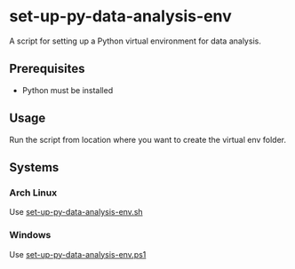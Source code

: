 # set-up-py-data-analysis-env
A script for setting up a Python virtual environment for data analysis.

## Prerequisites 
- Python must be installed

## Usage 

Run the script from location where you want to create the virtual env folder.

## Systems

### Arch Linux
Use [set-up-py-data-analysis-env.sh](set-up-py-data-analysis-env.sh) 

### Windows
Use [set-up-py-data-analysis-env.ps1](set-up-py-data-analysis-env.sh) 



